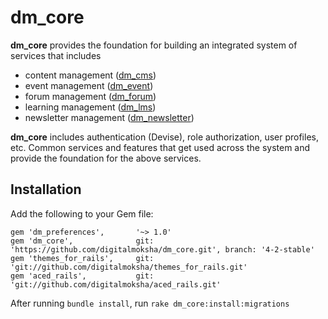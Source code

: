 # dm_core

**dm_core** provides the foundation for building an integrated system of services that includes 

- content management ([dm_cms](https://github.com/digitalmoksha/dm_cms))
- event management ([dm_event](https://github.com/digitalmoksha/dm_event))
- forum management ([dm_forum](https://github.com/digitalmoksha/dm_forum))
- learning management ([dm_lms](https://github.com/digitalmoksha/dm_lms))
- newsletter management ([dm_newsletter](https://github.com/digitalmoksha/dm_newsletter))

**dm_core** includes authentication (Devise), role authorization, user profiles, etc.  Common services and features that get used across the system and provide the foundation for the above services.


## Installation

Add the following to your Gem file:

```
gem 'dm_preferences',       '~> 1.0'
gem 'dm_core',              git: 'https://github.com/digitalmoksha/dm_core.git', branch: '4-2-stable'
gem 'themes_for_rails',     git: 'git://github.com/digitalmoksha/themes_for_rails.git'
gem 'aced_rails',           git: 'git://github.com/digitalmoksha/aced_rails.git'
```

After running `bundle install`, run `rake dm_core:install:migrations`

